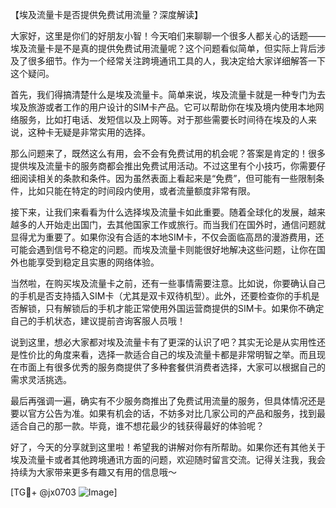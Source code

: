 【埃及流量卡是否提供免费试用流量？深度解读】

大家好，这里是你们的好朋友小智！今天咱们来聊聊一个很多人都关心的话题——埃及流量卡是不是真的提供免费试用流量呢？这个问题看似简单，但实际上背后涉及了很多细节。作为一个经常关注跨境通讯工具的人，我决定给大家详细解答一下这个疑问。

首先，我们得搞清楚什么是埃及流量卡。简单来说，埃及流量卡就是一种专门为去埃及旅游或者工作的用户设计的SIM卡产品。它可以帮助你在埃及境内使用本地网络服务，比如打电话、发短信以及上网等。对于那些需要长时间待在埃及的人来说，这种卡无疑是非常实用的选择。

那么问题来了，既然这么有用，会不会有免费试用的机会呢？答案是肯定的！很多提供埃及流量卡的服务商都会推出免费试用活动。不过这里有个小技巧，你需要仔细阅读相关的条款和条件。因为虽然表面上看起来是“免费”，但可能有一些限制条件，比如只能在特定的时间段内使用，或者流量额度非常有限。

接下来，让我们来看看为什么选择埃及流量卡如此重要。随着全球化的发展，越来越多的人开始走出国门，去其他国家工作或旅行。而当我们在国外时，通信问题就显得尤为重要了。如果你没有合适的本地SIM卡，不仅会面临高昂的漫游费用，还可能会遇到信号不稳定的问题。而埃及流量卡则能很好地解决这些问题，让你在国外也能享受到稳定且实惠的网络体验。

当然啦，在购买埃及流量卡之前，还有一些事情需要注意。比如说，你要确认自己的手机是否支持插入SIM卡（尤其是双卡双待机型）。此外，还要检查你的手机是否解锁，只有解锁后的手机才能正常使用外国运营商提供的SIM卡。如果你不确定自己的手机状态，建议提前咨询客服人员哦！

说到这里，想必大家都对埃及流量卡有了更深的认识了吧？其实无论是从实用性还是性价比的角度来看，选择一款适合自己的埃及流量卡都是非常明智之举。而且现在市面上有很多优秀的服务商提供了多种套餐供消费者选择，大家可以根据自己的需求灵活挑选。

最后再强调一遍，确实有不少服务商推出了免费试用流量的服务，但具体情况还是要以官方公告为准。如果有机会的话，不妨多对比几家公司的产品和服务，找到最适合自己的那一款。毕竟，谁不想花最少的钱获得最好的体验呢？

好了，今天的分享就到这里啦！希望我的讲解对你有所帮助。如果你还有其他关于埃及流量卡或者其他跨境通讯方面的问题，欢迎随时留言交流。记得关注我，我会持续为大家带来更多有趣又有用的信息哦～

[TG💪+ @jx0703 ![Image](https://github.com/user-attachments/assets/dbca1d08-cadb-493c-b0ec-ad6f7a83f270)]